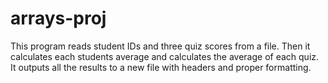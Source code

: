 # arrays-proj

This program reads 
student IDs and three quiz scores from a file. 
Then it calculates each students average and 
calculates the average of each quiz. It outputs
all the results to a new file with headers
and proper formatting.
